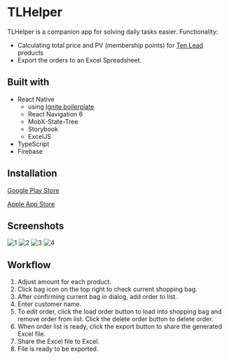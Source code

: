 # TLHelper

TLHelper is a companion app for solving daily tasks easier.
Functionality:

- Calculating total price and PV (membership points) for [Ten Lead](https://tenlead.com/) products
- Export the orders to an Excel Spreadsheet.

## Built with

- React Native
  - using [Ignite boilerplate](https://github.com/infinitered/ignite)
  - React Navigation 6
  - MobX-State-Tree
  - Storybook
  - ExcelJS
- TypeScript
- Firebase

## Installation

[Google Play Store](https://play.google.com/store/apps/details?id=com.tlhelper)

[Apple App Store](https://apps.apple.com/tw/app/tlhelper/id1612050352)

## Screenshots

![1](./img/1.png)
![2](./img/2.png)
![3](./img/3.png)
![4](./img/4.png)

## Workflow

1. Adjust amount for each product.
2. Click bag icon on the top right to check current shopping bag.
3. After confirming current bag in dialog, add order to list.
4. Enter customer name.
5. To edit order, click the load order button to load into shopping bag and remove order from list. Click the delete order button to delete order.
6. When order list is ready, click the export button to share the generated Excel file.
7. Share the Excel file to Excel.
8. File is ready to be exported.
